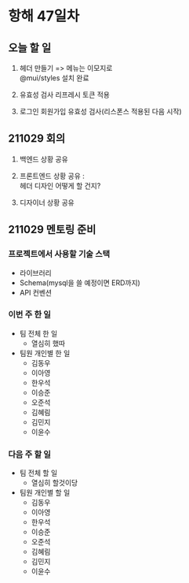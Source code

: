# 항해 47일차

## 오늘 할 일

1. 헤더 만들기 => 메뉴는 이모지로  
   @mui/styles 설치
   완료

2. 유효성 검사 리프레시 토큰 적용

3. 로그인 회원가입 유효성 검사(리스폰스 적용된 다음 시작)

## 211029 회의

1. 백엔드 상황 공유

2. 프론트엔드 상황 공유 :  
   헤더 디자인 어떻게 할 건지?

3. 디자이너 상황 공유

## 211029 멘토링 준비

### 프로젝트에서 사용할 기술 스택

- 라이브러리
- Schema(mysql을 쓸 예정이면 ERD까지)
- API 컨벤션

### 이번 주 한 일

- 팀 전체 한 일
  - 열심히 했따
- 팀원 개인별 한 일
  - 김동우
  - 이아영
  - 한우석
  - 이승준
  - 오준석
  - 김혜림
  - 김민지
  - 이윤수

### 다음 주 할 일

- 팀 전체 할 일
  - 열심히 할것이당
- 팀원 개인별 할 일
  - 김동우
  - 이아영
  - 한우석
  - 이승준
  - 오준석
  - 김혜림
  - 김민지
  - 이윤수
